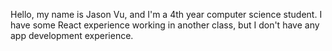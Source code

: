 Hello, my name is Jason Vu, and I'm a 4th year computer science student. I have some React experience working in another class, but I don't have any app development experience.